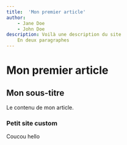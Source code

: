 ```yaml
---
title:  'Mon premier article'
author:
    - Jane Doe
    - John Doe
description: Voilà une description du site
    En deux paragraphes
---
```


# Mon premier article

## Mon sous-titre

Le contenu de mon article. 

### Petit site custom

Coucou hello

